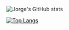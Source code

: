 ![Jorge's GitHub stats](https://github-readme-stats.vercel.app/api?username=codenameyau&show_icons=true&count_private=true&theme=monokai&include_all_commits=true)

[![Top Langs](https://github-readme-stats.vercel.app/api/top-langs/?username=codenameyau&theme=monokai)](https://github.com/codenameyau/github-readme-stats)
